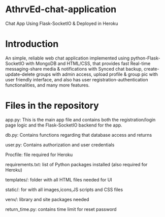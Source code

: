 # AthrvEd-chat-application
Chat App Using Flask-SocketIO & Deployed in Heroku

# Introduction

An simple, reliable web chat application implemented using python-Flask-SocketIO with MongoDB and HTML/CSS, that provides fast Real-time messaging-share media & notifications with Synced chat backup, create-update-delete groups with admin access, upload profile & group pic with user friendly interface, and also has user registration-authentication functionalities, and many more features.

# Files in the repository

app.py: This is the main app file and contains both the registration/login page logic and the Flask-SocketIO backend for the app.

db.py: Contains functions regarding that database access and returns

user.py: Contains authorization and user credentials

Procfile: file required for Heroku

requirements.txt: list of Python packages installed (also required for Heroku)

templates/: folder with all HTML files needed for UI

static/: for with all images,icons,JS scripts and CSS files 

venv/: library and site packages needed

return_time.py: contains time limit for reset password
